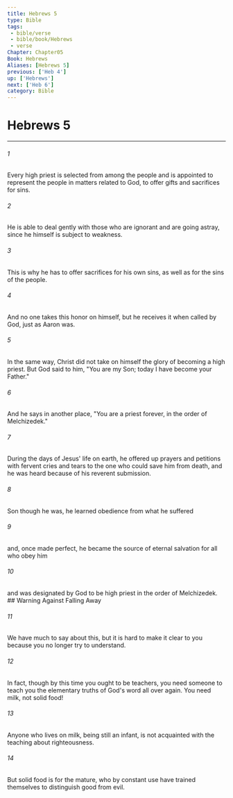 ```yaml
---
title: Hebrews 5
type: Bible
tags:
 - bible/verse
 - bible/book/Hebrews
 - verse
Chapter: Chapter05
Book: Hebrews
Aliases: [Hebrews 5]
previous: ['Heb 4']
up: ['Hebrews']
next: ['Heb 6']
category: Bible
---
```

# Hebrews 5

***


###### 1 
Every high priest is selected from among the people and is appointed to represent the people in matters related to God, to offer gifts and sacrifices for sins. 

###### 2 
He is able to deal gently with those who are ignorant and are going astray, since he himself is subject to weakness. 

###### 3 
This is why he has to offer sacrifices for his own sins, as well as for the sins of the people. 

###### 4 
And no one takes this honor on himself, but he receives it when called by God, just as Aaron was. 

###### 5 
In the same way, Christ did not take on himself the glory of becoming a high priest. But God said to him, "You are my Son; today I have become your Father." 

###### 6 
And he says in another place, "You are a priest forever, in the order of Melchizedek." 

###### 7 
During the days of Jesus' life on earth, he offered up prayers and petitions with fervent cries and tears to the one who could save him from death, and he was heard because of his reverent submission. 

###### 8 
Son though he was, he learned obedience from what he suffered 

###### 9 
and, once made perfect, he became the source of eternal salvation for all who obey him 

###### 10 
and was designated by God to be high priest in the order of Melchizedek. ## Warning Against Falling Away 

###### 11 
We have much to say about this, but it is hard to make it clear to you because you no longer try to understand. 

###### 12 
In fact, though by this time you ought to be teachers, you need someone to teach you the elementary truths of God's word all over again. You need milk, not solid food! 

###### 13 
Anyone who lives on milk, being still an infant, is not acquainted with the teaching about righteousness. 

###### 14 
But solid food is for the mature, who by constant use have trained themselves to distinguish good from evil. 
